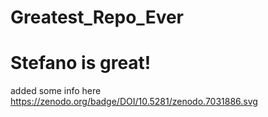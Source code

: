 # Greatest_Repo_Ever

# Stefano is great!
added some info here
https://zenodo.org/badge/DOI/10.5281/zenodo.7031886.svg 

